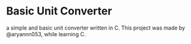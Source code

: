# Basic Unit Converter
a simple and basic unit converter written in C. This project was made by @aryannn053, while learning C.
